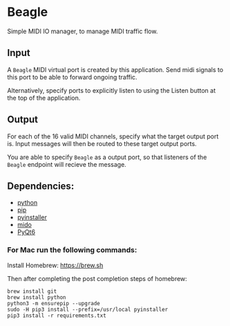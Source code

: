 # Beagle

Simple MIDI IO manager, to manage MIDI traffic flow.

## Input

A `Beagle` MIDI virtual port is created by this application. Send midi signals to this port to be able to forward ongoing traffic.

Alternatively, specify ports to explicitly listen to using the Listen button at the top of the application.

## Output

For each of the 16 valid MIDI channels, specify what the target output port is. Input messages will then be routed to these target output ports.

You are able to specify `Beagle` as a output port, so that listeners of the `Beagle` endpoint will recieve the message.

## Dependencies:

- [python](https://www.python.org/downloads/)
- [pip](https://pip.pypa.io/en/stable/installation/)
- [pyinstaller](https://pypi.org/project/pyinstaller/)
- [mido](https://mido.readthedocs.io/en/latest/installing.html)
- [PyQt6](https://pypi.org/project/PyQt6/)

### For Mac run the following commands:

Install Homebrew: https://brew.sh

Then after completing the post completion steps of homebrew:

```
brew install git
brew install python
python3 -m ensurepip --upgrade
sudo -H pip3 install --prefix=/usr/local pyinstaller
pip3 install -r requirements.txt
```